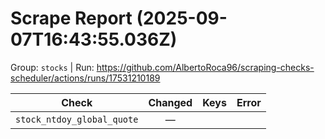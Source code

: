 # Scrape Report (2025-09-07T16:43:55.036Z)

Group: `stocks`  |  Run: https://github.com/AlbertoRoca96/scraping-checks-scheduler/actions/runs/17531210189

| Check | Changed | Keys | Error |
|---|:---:|:--|:--|
| `stock_ntdoy_global_quote` | — |  |  |
